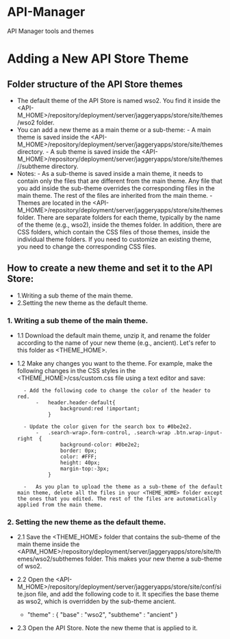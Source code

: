 # API-Manager
API Manager tools and themes

# Adding a New API Store Theme

## Folder structure of the API Store themes

- The default theme of the API Store is named wso2. You find it inside the <API-M_HOME>/repository/deployment/server/jaggeryapps/store/site/themes/wso2 folder.
- You can add a new theme as a main theme or a sub-theme:
		- A main theme is saved inside the <API-M_HOME>/repository/deployment/server/jaggeryapps/store/site/themes directory.
		- A sub theme is saved inside the <API-M_HOME>/repository/deployment/server/jaggeryapps/store/site/themes/<main-theme-directory>/subtheme directory.
- Notes:
		- As a sub-theme is saved inside a main theme, it needs to contain only the files that are different from the main theme. Any file that you add inside the sub-theme overrides the corresponding files in the main theme. The rest of the files are inherited from the main theme. 
		- Themes are located in the <API-M_HOME>/repository/deployment/server/jaggeryapps/store/site/themes folder. There are separate folders for each theme, typically by the name of the theme (e.g., wso2), inside the themes folder. In addition, there are CSS folders, which contain the CSS files of those themes, inside the individual theme folders. If you need to customize an existing theme, you need to change the corresponding CSS files.

## How to create a new theme and set it to the API Store: 

- 1.Writing a sub theme of the main theme.
- 2.Setting the new theme as the default theme.

### 1. Writing a sub theme of the main theme.

- 1.1 Download the default main theme, unzip it, and rename the folder according to the name of your new theme (e.g., ancient). Let's refer to this folder as <THEME_HOME>.

- 1.2 Make any changes you want to the theme. For example, make the following changes in the CSS styles in the <THEME_HOME>/css/custom.css file using a text editor and save:

		- Add the following code to change the color of the header to red.
			- 	header.header-default{
					background:red !important;
				}
		
		- Update the color given for the search box to #0be2e2.
			-   .search-wrap>.form-control, .search-wrap .btn.wrap-input-right  {
					background-color: #0be2e2;
					border: 0px;
					color: #FFF;
					height: 40px;
					margin-top:-3px;
				}
		 
		-   As you plan to upload the theme as a sub-theme of the default main theme, delete all the files in your <THEME_HOME> folder except the ones that you edited. The rest of the files are automatically applied from the main theme.

### 2. Setting the new theme as the default theme.

- 2.1 Save the <THEME_HOME> folder that contains the sub-theme of the main theme inside the <APIM_HOME>/repository/deployment/server/jaggeryapps/store/site/themes/wso2/subthemes folder. This makes your new theme a sub-theme of wso2. 

- 2.2 Open the <API-M_HOME>/repository/deployment/server/jaggeryapps/store/site/conf/site.json file, and add the following code to it. It specifies the base theme as wso2, which is overridden by the sub-theme ancient.
	- 	"theme" : {
			"base" : "wso2",
			"subtheme" : "ancient"
		}

- 2.3 Open the API Store. Note the new theme that is applied to it.